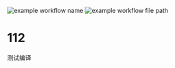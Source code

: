 ![example workflow name](https://github.com/wzslrb/112/workflows/.github/workflows/Openwrt-AutoBuild/badge.svg)
![example workflow file path](https://github.com/wzslrb/112/workflows/.github/workflows/112.yml/badge.svg)
# 112
测试编译

